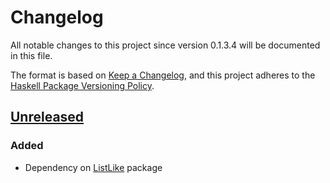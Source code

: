 # Changelog
All notable changes to this project since version 0.1.3.4 will be documented in this file.

The format is based on [Keep a Changelog](https://keepachangelog.com/en/1.0.0/),
and this project adheres to the [Haskell Package Versioning Policy](https://pvp.haskell.org/).

## [Unreleased]
### Added
- Dependency on [ListLike] package

[Unreleased]: https://github.com/chris-martin/loc/compare/0.1.3.4...HEAD

[ListLike]: https://hackage.haskell.org/package/ListLike
